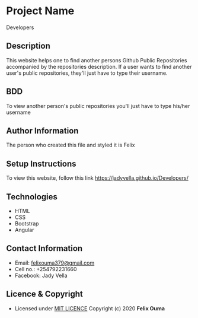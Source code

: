 # Project Name
Developers

## Description
This website helps one to find another persons Github Public Repositories accompanied by the repositories description. If a user wants to find another user's public repositories, they'll just have to type their username.

## BDD
To view another person's public repositories you'll just have to type his/her username

## Author Information
The person who created this file and styled it is Felix

## Setup Instructions
To view this website, follow this link https://jadyvella.github.io/Developers/

## Technologies
* HTML
* CSS
* Bootstrap
* Angular

## Contact Information
* Email: felixouma379@gmail.com
* Cell no.: +254792231660
* Facebook: Jady Vella

## Licence & Copyright
- Licensed under [MIT LICENCE](LICENCE)
Copyright (c) 2020 **Felix Ouma**